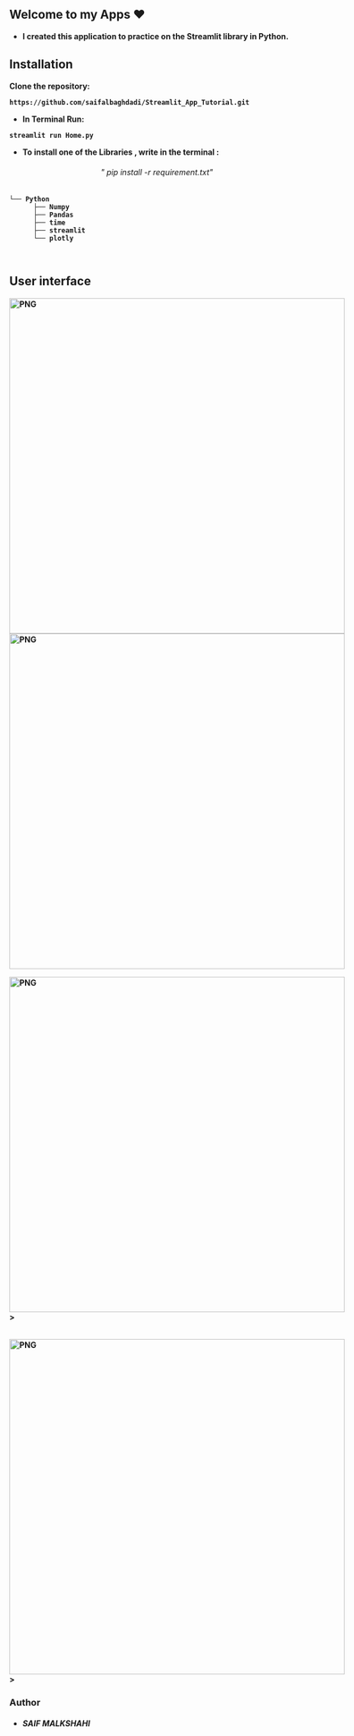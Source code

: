 ## Welcome to my Apps ♥
* <strong> I created this application to practice on the Streamlit library in Python.


## Installation

Clone the repository:
```
https://github.com/saifalbaghdadi/Streamlit_App_Tutorial.git
```

* In Terminal Run: 
```
streamlit run Home.py
```
* To install one of the Libraries , write in the terminal :
  <h6 align="center"> " pip install -r requirement.txt" </h6>
 

```
└── Python
      ├── Numpy   
      ├── Pandas
      ├── time
      ├── streamlit
      └── plotly   
       
     
```

## User interface


<img align="center" alt="PNG" src="https://raw.githubusercontent.com/saifalbaghdadi/Streamlit_App_Tutorial/main/img/HomePage.png" width="600px" data-canonical- style="max-width: 250%">

<br>
<img align="center" alt="PNG" src="https://raw.githubusercontent.com/saifalbaghdadi/Streamlit_App_Tutorial/main/img/Visualization1.png" width="600px" data-canonical- style="max-width: 250%">

<br>

<img alige= "center" alt= "PNG" src="https://raw.githubusercontent.com/saifalbaghdadi/Streamlit_App_Tutorial/main/img/CalcCircle.png" width="600px" data-canonical- style="max-width: 250%">>

<br>
<img alige= "center" alt= "PNG" src="https://raw.githubusercontent.com/saifalbaghdadi/Streamlit_App_Tutorial/main/img/CalcRectangle.png" width="600px" data-canonical- style="max-width: 250%">>

<br>

### Author
* <h5> SAIF MALKSHAHI </h5>
